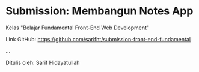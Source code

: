 # Submission: Membangun Notes App
Kelas "Belajar Fundamental Front-End Web Development"

Link GitHub: https://github.com/sarifht/submission-front-end-fundamental

...

Ditulis oleh: Sarif Hidayatullah
